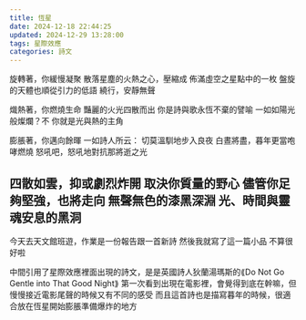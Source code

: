 ```yaml
---
title: 恆星
date: 2024-12-18 22:44:25
updated: 2024-12-29 13:28:00
tags: 星際效應
categories: 詩文
---
```

旋轉著，你緩慢凝聚
散落星塵的火熱之心，壓縮成
佈滿虛空之星點中的一枚
盤旋的天體也順從引力的低語
繞行，安靜無聲

熾熱著，你燃燒生命
豔麗的火光四散而出
你是詩與歌永恆不棄的譬喻
一如如陽光般燦爛？不
你就是光與熱的主角

膨脹著，你邁向餘暉
一如詩人所云：
切莫溫馴地步入良夜
白晝將盡，暮年更當咆哮燃燒
怒吼吧，怒吼地對抗那將逝之光

四散如雲，抑或劇烈炸開
取決你質量的野心
儘管你足夠堅強，也將走向
無聲無色的漆黑深淵
光、時間與靈魂安息的黑洞
---
今天去天文館班遊，作業是一份報告跟一首新詩
然後我就寫了這一篇小品
不算很好啦

中間引用了星際效應裡面出現的詩文，是是英國詩人狄蘭湯瑪斯的⟪Do Not Go Gentle into That Good Night⟫
第一次看到出現在電影裡，會覺得到底在幹嘛，但慢慢接近電影尾聲的時候又有不同的感受
而且這首詩也是描寫暮年的時候，很適合放在恆星開始膨脹準備爆炸的地方